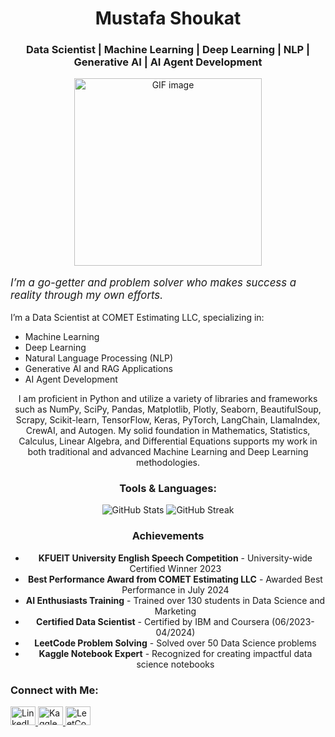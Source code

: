 <h1 align="center">Mustafa Shoukat</h1>
<h3 align="center">Data Scientist | Machine Learning | Deep Learning | NLP | Generative AI | AI Agent Development</h3>
<p align="center">
  <img src="https://th.bing.com/th/id/R.23b8ca23938cdddef47d5c1a63efccc5?rik=qw1BV30irxq%2bpQ&pid=ImgRaw&r=0" width="300" alt="GIF image">
</p>
<p align="center">
  
  <p style="font-size: 1.2em; font-style: italic;">
  I’m a go-getter and problem solver who makes success a reality through my own efforts.
</p>


  I’m a Data Scientist at COMET Estimating LLC, specializing in:
</p>
<ul>
  <li>Machine Learning</li>
  <li>Deep Learning</li>
  <li>Natural Language Processing (NLP)</li>
  <li>Generative AI and RAG Applications</li>
  <li>AI Agent Development</li>
</ul>
<p align="center">
  I am proficient in Python and utilize a variety of libraries and frameworks such as NumPy, SciPy, Pandas, Matplotlib, Plotly, Seaborn, BeautifulSoup, Scrapy, Scikit-learn, TensorFlow, Keras, PyTorch, LangChain, LlamaIndex, CrewAI, and Autogen. My solid foundation in Mathematics, Statistics, Calculus, Linear Algebra, and Differential Equations supports my work in both traditional and advanced Machine Learning and Deep Learning methodologies.
</p>
<h3 align="center">Tools & Languages:</h3>
<p align="center">
  <img src="https://github-readme-stats.vercel.app/api?username=mustafa-shoukat1&show_icons=true&locale=en" alt="GitHub Stats" />
  <img src="https://github-readme-streak-stats.herokuapp.com/?user=mustafa-shoukat1&" alt="GitHub Streak" />
</p>
<h3 align="center">Achievements</h3>
<div align="center">
  <ul>
    <li><strong>KFUEIT University English Speech Competition</strong> - University-wide Certified Winner 2023</li>
    <li><strong>Best Performance Award from COMET Estimating LLC</strong> - Awarded Best Performance in July 2024</li>
    <li><strong>AI Enthusiasts Training</strong> - Trained over 130 students in Data Science and Marketing</li>
    <li><strong>Certified Data Scientist</strong> - Certified by IBM and Coursera (06/2023-04/2024)</li>
    <li><strong>LeetCode Problem Solving</strong> - Solved over 50 Data Science problems</li>
    <li><strong>Kaggle Notebook Expert</strong> - Recognized for creating impactful data science notebooks</li>
  </ul>
</div>
<h3 align="left">Connect with Me:</h3>
<p align="left">
  <a href="https://www.linkedin.com/in/mustafashoukat" target="_blank">
    <img src="https://raw.githubusercontent.com/rahuldkjain/github-profile-readme-generator/master/src/images/icons/Social/linked-in-alt.svg" alt="LinkedIn" height="30" width="40" />
  </a>
  <a href="https://www.kaggle.com/mustafashoukat" target="_blank">
    <img src="https://raw.githubusercontent.com/rahuldkjain/github-profile-readme-generator/master/src/images/icons/Social/kaggle.svg" alt="Kaggle" height="30" width="40" />
  </a>
  <a href="https://leetcode.com/mustafashoukat/" target="_blank">
    <img src="https://raw.githubusercontent.com/rahuldkjain/github-profile-readme-generator/master/src/images/icons/Social/leet-code.svg" alt="LeetCode" height="30" width="40" />
  </a>
</p>
